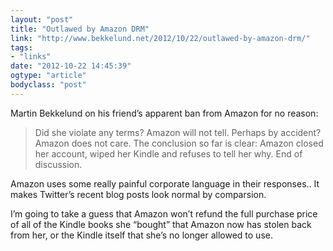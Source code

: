 ```yaml
---
layout: "post"
title: "Outlawed by Amazon DRM"
link: "http://www.bekkelund.net/2012/10/22/outlawed-by-amazon-drm/"
tags: 
- "links"
date: "2012-10-22 14:45:39"
ogtype: "article"
bodyclass: "post"
---
```


Martin Bekkelund on his friend’s apparent ban from Amazon for no reason:

> Did she violate any terms? Amazon will not tell. Perhaps by accident? Amazon does not care. The conclusion so far is clear: Amazon closed her account, wiped her Kindle and refuses to tell her why. End of discussion.

Amazon uses some really painful corporate language in their responses.. It makes Twitter’s recent blog posts look normal by comparsion.

I’m going to take a guess that Amazon won’t refund the full purchase price of all of the Kindle books she “bought” that Amazon now has stolen back from her, or the Kindle itself that she’s no longer allowed to use.
